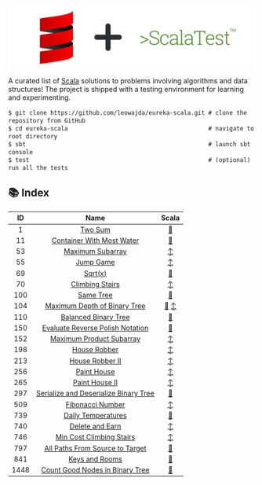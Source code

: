 ![banner](./docs/banner.png "banner")

A curated list of [Scala](https://scala-lang.org/) solutions to problems involving algorithms and data structures! The project is shipped with a testing environment for learning and experimenting.

```shell
$ git clone https://github.com/leowajda/eureka-scala.git # clone the repository from GitHub
$ cd eureka-scala                                        # navigate to root directory
$ sbt                                                    # launch sbt console
$ test                                                   # (optional) run all the tests
```

## :books: Index

|  ID  |                                                     Name                                                      |                                                                                                                              Scala                                                                                                                              |
|:----:|:-------------------------------------------------------------------------------------------------------------:|:---------------------------------------------------------------------------------------------------------------------------------------------------------------------------------------------------------------------------------------------------------------:|
|  1   |                               [Two Sum](https://leetcode.com/problems/two-sum/)                               |                                                                 [:arrows_counterclockwise:](https://github.com/leowajda/eureka-scala/blob/master/src/main/scala/array/recursive/LC_0001.scala)                                                                  |
|  11  |             [Container With Most Water](https://leetcode.com/problems/container-with-most-water/)             |                                                                 [:arrows_counterclockwise:](https://github.com/leowajda/eureka-scala/blob/master/src/main/scala/array/recursive/LC_0011.scala)                                                                  |
|  53  |                      [Maximum Subarray](https://leetcode.com/problems/maximum-subarray/)                      |                                                                      [:arrow_up_down:](https://github.com/leowajda/eureka-scala/blob/master/src/main/scala/array/iterative/LC_0053.scala)                                                                       |
|  55  |                             [Jump Game](https://leetcode.com/problems/jump-game/)                             |                                                                      [:arrow_up_down:](https://github.com/leowajda/eureka-scala/blob/master/src/main/scala/array/iterative/LC_0055.scala)                                                                       |
|  69  |                                [Sqrt(x)](https://leetcode.com/problems/sqrtx/)                                |                                                                 [:arrows_counterclockwise:](https://github.com/leowajda/eureka-scala/blob/master/src/main/scala/array/recursive/LC_0069.scala)                                                                  |
|  70  |                       [Climbing Stairs](https://leetcode.com/problems/climbing-stairs/)                       |                                                                       [:arrow_up_down:](https://github.com/leowajda/eureka-scala/blob/master/src/main/scala/math/iterative/LC_0070.scala)                                                                       |
| 100  |                             [Same Tree](https://leetcode.com/problems/same-tree/)                             |                                                              [:arrows_counterclockwise:](https://github.com/leowajda/eureka-scala/blob/master/src/main/scala/binary_tree/recursive/LC_0100.scala)                                                               |
| 104  |          [Maximum Depth of Binary Tree](https://leetcode.com/problems/maximum-depth-of-binary-tree/)          | [:arrows_counterclockwise:](https://github.com/leowajda/eureka-scala/blob/master/src/main/scala/binary_tree/recursive/LC_0104.scala) [:arrow_up_down:](https://github.com/leowajda/eureka-scala/blob/master/src/main/scala/binary_tree/iterative/LC_0104.scala) |
| 110  |                  [Balanced Binary Tree](https://leetcode.com/problems/balanced-binary-tree/)                  |                                                              [:arrows_counterclockwise:](https://github.com/leowajda/eureka-scala/blob/master/src/main/scala/binary_tree/recursive/LC_0110.scala)                                                               |
| 150  |      [Evaluate Reverse Polish Notation](https://leetcode.com/problems/evaluate-reverse-polish-notation/)      |                                                                  [:arrows_counterclockwise:](https://github.com/leowajda/eureka-scala/blob/master/src/main/scala/math/recursive/LC_0150.scala)                                                                  |
| 152  |              [Maximum Product Subarray](https://leetcode.com/problems/maximum-product-subarray/)              |                                                                      [:arrow_up_down:](https://github.com/leowajda/eureka-scala/blob/master/src/main/scala/array/iterative/LC_0152.scala)                                                                       |
| 198  |                          [House Robber](https://leetcode.com/problems/house-robber/)                          |                                                                      [:arrow_up_down:](https://github.com/leowajda/eureka-scala/blob/master/src/main/scala/array/iterative/LC_0198.scala)                                                                       |
| 213  |                       [House Robber II](https://leetcode.com/problems/house-robber-ii/)                       |                                                                      [:arrow_up_down:](https://github.com/leowajda/eureka-scala/blob/master/src/main/scala/array/iterative/LC_0213.scala)                                                                       |
| 256  |                           [Paint House](https://leetcode.com/problems/paint-house/)                           |                                                                      [:arrow_up_down:](https://github.com/leowajda/eureka-scala/blob/master/src/main/scala/graph/iterative/LC_0256.scala)                                                                       |
| 265  |                        [Paint House II](https://leetcode.com/problems/paint-house-ii/)                        |                                                                      [:arrow_up_down:](https://github.com/leowajda/eureka-scala/blob/master/src/main/scala/graph/iterative/LC_0265.scala)                                                                       |
| 297  | [Serialize and Deserialize Binary Tree](https://leetcode.com/problems/serialize-and-deserialize-binary-tree/) |                                                              [:arrows_counterclockwise:](https://github.com/leowajda/eureka-scala/blob/master/src/main/scala/binary_tree/recursive/LC_0297.scala)                                                               |
| 509  |                      [Fibonacci Number](https://leetcode.com/problems/fibonacci-number/)                      |                                                                       [:arrow_up_down:](https://github.com/leowajda/eureka-scala/blob/master/src/main/scala/math/iterative/LC_0509.scala)                                                                       |
| 739  |                    [Daily Temperatures](https://leetcode.com/problems/daily-temperatures/)                    |                                                                 [:arrows_counterclockwise:](https://github.com/leowajda/eureka-scala/blob/master/src/main/scala/array/recursive/LC_0739.scala)                                                                  |
| 740  |                       [Delete and Earn](https://leetcode.com/problems/delete-and-earn/)                       |                                                                      [:arrow_up_down:](https://github.com/leowajda/eureka-scala/blob/master/src/main/scala/array/iterative/LC_0740.scala)                                                                       |
| 746  |              [Min Cost Climbing Stairs](https://leetcode.com/problems/min-cost-climbing-stairs/)              |                                                                      [:arrow_up_down:](https://github.com/leowajda/eureka-scala/blob/master/src/main/scala/array/iterative/LC_0746.scala)                                                                       |
| 797  |       [All Paths From Source to Target](https://leetcode.com/problems/all-paths-from-source-to-target/)       |                                                                 [:arrows_counterclockwise:](https://github.com/leowajda/eureka-scala/blob/master/src/main/scala/graph/recursive/LC_0797.scala)                                                                  |
| 841  |                        [Keys and Rooms](https://leetcode.com/problems/keys-and-rooms/)                        |                                                                 [:arrows_counterclockwise:](https://github.com/leowajda/eureka-scala/blob/master/src/main/scala/graph/recursive/LC_0841.scala)                                                                  |
| 1448 |       [Count Good Nodes in Binary Tree](https://leetcode.com/problems/count-good-nodes-in-binary-tree/)       |                                                              [:arrows_counterclockwise:](https://github.com/leowajda/eureka-scala/blob/master/src/main/scala/binary_tree/recursive/LC_1448.scala)                                                               |